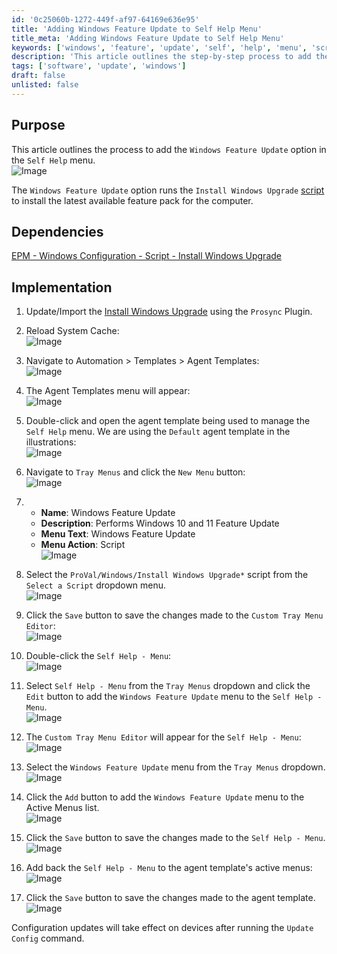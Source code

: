 ```yaml
---
id: '0c25060b-1272-449f-af97-64169e636e95'
title: 'Adding Windows Feature Update to Self Help Menu'
title_meta: 'Adding Windows Feature Update to Self Help Menu'
keywords: ['windows', 'feature', 'update', 'self', 'help', 'menu', 'script']
description: 'This article outlines the step-by-step process to add the Windows Feature Update option in the Self Help menu, enabling the installation of the latest feature pack for Windows 10 and 11 through a script.'
tags: ['software', 'update', 'windows']
draft: false
unlisted: false
---
```


## Purpose

This article outlines the process to add the `Windows Feature Update` option in the `Self Help` menu.  
![Image](../../../static/img/CWM---Automate---Agent-Template---Self-Help-Menu---Windows-Feature-Update/image_1.png)  

The `Windows Feature Update` option runs the `Install Windows Upgrade` [script](<./Install Windows Upgrade.md>) to install the latest available feature pack for the computer.

## Dependencies

[EPM - Windows Configuration - Script - Install Windows Upgrade](<./Install Windows Upgrade.md>)  

## Implementation

1. Update/Import the [Install Windows Upgrade](<./Install Windows Upgrade.md>) using the `Prosync` Plugin.

2. Reload System Cache:  
   ![Image](../../../static/img/CWM---Automate---Agent-Template---Self-Help-Menu---Windows-Feature-Update/image_2.png)  

3. Navigate to Automation > Templates > Agent Templates:  
   ![Image](../../../static/img/CWM---Automate---Agent-Template---Self-Help-Menu---Windows-Feature-Update/image_3.png)  

4. The Agent Templates menu will appear:  
   ![Image](../../../static/img/CWM---Automate---Agent-Template---Self-Help-Menu---Windows-Feature-Update/image_4.png)  

5. Double-click and open the agent template being used to manage the `Self Help` menu. We are using the `Default` agent template in the illustrations:  
   ![Image](../../../static/img/CWM---Automate---Agent-Template---Self-Help-Menu---Windows-Feature-Update/image_5.png)  

6. Navigate to `Tray Menus` and click the `New Menu` button:  
   ![Image](../../../static/img/CWM---Automate---Agent-Template---Self-Help-Menu---Windows-Feature-Update/image_6.png)  

7. - **Name**: Windows Feature Update  
   - **Description**: Performs Windows 10 and 11 Feature Update  
   - **Menu Text**: Windows Feature Update  
   - **Menu Action**: Script  
   ![Image](../../../static/img/CWM---Automate---Agent-Template---Self-Help-Menu---Windows-Feature-Update/image_7.png)  

8. Select the `ProVal/Windows/Install Windows Upgrade*` script from the `Select a Script` dropdown menu.  
   ![Image](../../../static/img/CWM---Automate---Agent-Template---Self-Help-Menu---Windows-Feature-Update/image_8.png)  

9. Click the `Save` button to save the changes made to the `Custom Tray Menu Editor`:  
   ![Image](../../../static/img/CWM---Automate---Agent-Template---Self-Help-Menu---Windows-Feature-Update/image_9.png)  

10. Double-click the `Self Help - Menu`:  
    ![Image](../../../static/img/CWM---Automate---Agent-Template---Self-Help-Menu---Windows-Feature-Update/image_10.png)  

11. Select `Self Help - Menu` from the `Tray Menus` dropdown and click the `Edit` button to add the `Windows Feature Update` menu to the `Self Help - Menu`.  
    ![Image](../../../static/img/CWM---Automate---Agent-Template---Self-Help-Menu---Windows-Feature-Update/image_11.png)  

12. The `Custom Tray Menu Editor` will appear for the `Self Help - Menu`:  
    ![Image](../../../static/img/CWM---Automate---Agent-Template---Self-Help-Menu---Windows-Feature-Update/image_12.png)  

13. Select the `Windows Feature Update` menu from the `Tray Menus` dropdown.  
    ![Image](../../../static/img/CWM---Automate---Agent-Template---Self-Help-Menu---Windows-Feature-Update/image_13.png)  

14. Click the `Add` button to add the `Windows Feature Update` menu to the Active Menus list.  
    ![Image](../../../static/img/CWM---Automate---Agent-Template---Self-Help-Menu---Windows-Feature-Update/image_14.png)  

15. Click the `Save` button to save the changes made to the `Self Help - Menu`.  
    ![Image](../../../static/img/CWM---Automate---Agent-Template---Self-Help-Menu---Windows-Feature-Update/image_15.png)  

16. Add back the `Self Help - Menu` to the agent template's active menus:  
    ![Image](../../../static/img/CWM---Automate---Agent-Template---Self-Help-Menu---Windows-Feature-Update/image_16.png)  

17. Click the `Save` button to save the changes made to the agent template.  
    ![Image](../../../static/img/CWM---Automate---Agent-Template---Self-Help-Menu---Windows-Feature-Update/image_17.png)  

Configuration updates will take effect on devices after running the `Update Config` command.

